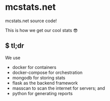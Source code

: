 # mcstats.net

mcstats.net source code!

This is how we get our cool stats 😎

## $ tl;dr

We use 
- docker for containers
- docker-compose for orchestration
- mongodb for storing stats
- flask as the backend framework
- masscan to scan the internet for servers; and
- python for generating reports



